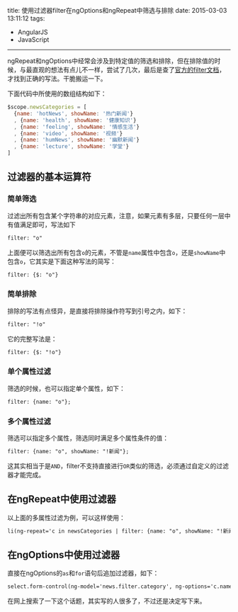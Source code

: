 title: 使用过滤器filter在ngOptions和ngRepeat中筛选与排除
date: 2015-03-03 13:11:12
tags:
  - AngularJS
  - JavaScript
---

ngRepeat和ngOptions中经常会涉及到特定值的筛选和排除，但在排除值的时候，与最直观的想法有点儿不一样，尝试了几次，最后是查了[官方的filter文档](https://docs.angularhtml.org/api/ng/filter/filter)，才找到正确的写法。干脆搬运一下。

<!--more-->

下面代码中所使用的数组结构如下：

```js
$scope.newsCategories = [
  {name: 'hotNews', showName: '热门新闻'}
  , {name: 'health', showName: '健康知识'}
  , {name: 'feeling', showName: '情感生活'}
  , {name: 'video', showName: '视频'}
  , {name: 'humNews', showName: '幽默新闻'}
  , {name: 'lecture', showName: '学堂'}
]
```

## 过滤器的基本运算符

### 简单筛选

过滤出所有包含某个字符串的对应元素，注意，如果元素有多层，只要任何一层中有值满足即可，写法如下

```html
filter: "o"
```

上面便可以筛选出所有包含`o`的元素，不管是`name`属性中包含`o`，还是`showName`中包含`o`，它其实是下面这种写法的简写：

```html
filter: {$: "o"}
```

### 简单排除

排除的写法有点怪异，是直接将排除操作符写到引号之内，如下：

```html
filter: "!o"
```

它的完整写法是：

```html
filter: {$: "!o"}
```

### 单个属性过滤

筛选的时候，也可以指定单个属性，如下：

```html
filter: {name: "o"};
```

### 多个属性过滤

筛选可以指定多个属性，筛选同时满足多个属性条件的值：

```html
filter: {name: "o", showName: "!新闻"};
```

这其实相当于是`AND`，filter不支持直接进行`OR`类似的筛选，必须通过自定义的过滤器才能完成。

## 在ngRepeat中使用过滤器

以上面的多属性过滤为例，可以这样使用：

```html
li(ng-repeat='c in newsCategories | filter: {name: "o", showName: "!新闻"}, ng-bind='c.name')
```

## 在ngOptions中使用过滤器

直接在ngOptions的`as`和`for`语句后追加过滤器，如下：

```html
select.form-control(ng-model='news.filter.category', ng-options='c.name as c.showName for c in newsCategories | filter: {name: "o", showName: "!新闻"}', ng-change='news.changeCategory()')
```

在网上搜索了一下这个话题，其实写的人很多了，不过还是决定写下来。
